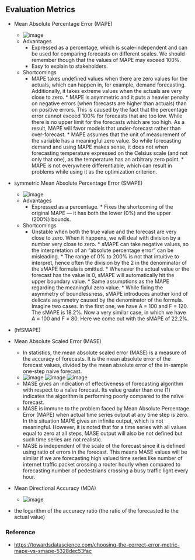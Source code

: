 ## Evaluation Metrics


* Mean Absolute Percentage Error (MAPE)
    * ![image](https://user-images.githubusercontent.com/16402963/221255443-e5500982-68f2-492f-b3e3-ff7f5d284a6b.png)
    * Advantages
        * Expressed as a percentage, which is scale-independent and can be used for comparing forecasts on different scales. We should remember though that the values of MAPE may exceed 100%.
        * Easy to explain to stakeholders.
    * Shortcomings
         * MAPE takes undefined values when there are zero values for the actuals, which can happen in, for example, demand forecasting. Additionally, it takes extreme values when the actuals are very close to zero.
          * MAPE is asymmetric and it puts a heavier penalty on negative errors (when forecasts are higher than actuals) than on positive errors. This is caused by the fact that the percentage error cannot exceed 100% for forecasts that are too low. While there is no upper limit for the forecasts which are too high. As a result, MAPE will favor models that under-forecast rather than over-forecast.
          * MAPE assumes that the unit of measurement of the variable has a meaningful zero value. So while forecasting demand and using MAPE makes sense, it does not when forecasting temperature expressed on the Celsius scale (and not only that one), as the temperature has an arbitrary zero point.
          * MAPE is not everywhere differentiable, which can result in problems while using it as the optimization criterion.

* symmetric Mean Absolute Percentage Error (SMAPE)
    * ![image](https://user-images.githubusercontent.com/16402963/221255483-32e6a2d0-f564-4276-96b0-1c287bf2f638.png)
    * Advantages
         * Expressed as a percentage.
          * Fixes the shortcoming of the original MAPE — it has both the lower (0%) and the upper (200%) bounds.
    * Shortcomings
         * Unstable when both the true value and the forecast are very close to zero. When it happens, we will deal with division by a number very close to zero.
          * sMAPE can take negative values, so the interpretation of an “absolute percentage error” can be misleading.
          * The range of 0% to 200% is not that intuitive to interpret, hence often the division by the 2 in the denominator of the sMAPE formula is omitted.
          * Whenever the actual value or the forecast has the value is 0, sMAPE will automatically hit the upper boundary value.
          * Same assumptions as the MAPE regarding the meaningful zero value.
          * While fixing the asymmetry of boundlessness, sMAPE introduces another kind of delicate asymmetry caused by the denominator of the formula. Imagine two cases. In the first one, we have A = 100 and F = 120. The sMAPE is 18.2%. Now a very similar case, in which we have A = 100 and F = 80. Here we come out with the sMAPE of 22.2%.

*  (hfSMAPE)


* Mean Absolute Scaled Error (MASE)
    * In statistics, the mean absolute scaled error (MASE) is a measure of the accuracy of forecasts. It is the mean absolute error of the forecast values, divided by the mean absolute error of the in-sample one-step naive forecast.
    * ![image](https://user-images.githubusercontent.com/16402963/221256096-b053bb08-fa67-4d7b-9bd3-1ed7c7dab80e.png) ![image](https://user-images.githubusercontent.com/16402963/221256135-423c9c7d-b876-43ce-8e71-e59626bc82fe.png)
 ![image](https://user-images.githubusercontent.com/16402963/221256198-b5a6daeb-b041-4288-af86-26ed0293ea76.png)
    * MASE gives an indication of effectiveness of forecasting algorithm with respect to a naïve forecast. Its value greater than one (1) indicates the algorithm is performing poorly compared to the naïve forecast.
    * MASE is immune to the problem faced by Mean Absolute Percentage Error (MAPE) when actual time series output at any time step is zero. In this situation MAPE gives an infinite output, which is not meaningful. However, it is noted that for a time series with all values equal to zero at all steps, MASE output will also be not defined but such time series are not realistic.
    * MASE is independent of the scale of the forecast since it is defined using ratio of errors in the forecast. This means MASE values will be similar if we are forecasting high valued time series like number of internet traffic packet crossing a router hourly when compared to forecasting number of pedestrians crossing a busy traffic light every hour.
 
* Mean Directional Accuracy (MDA)
    * ![image](https://user-images.githubusercontent.com/16402963/221256664-8c771194-f8c3-4481-9314-a59bdfc199cc.png)
     
* the logarithm of the accuracy ratio (the ratio of the forecasted to the actual value)


### Reference
* https://towardsdatascience.com/choosing-the-correct-error-metric-mape-vs-smape-5328dec53fac
